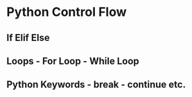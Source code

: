 # Python Control Flow
## If Elif Else 
## Loops - For Loop - While Loop
## Python Keywords - break - continue etc.

```python

```